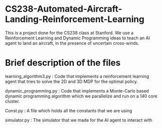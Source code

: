 # CS238-Automated-Aircraft-Landing-Reinforcement-Learning

This is a project done for the CS238 class at Stanford. We use a Reinforcement Learning and Dynamic Programming ideas to teach an AI agent to land an aircraft, in the presence of uncertain cross-winds.

# Brief description of the files
learning_algorithm3.py : Code that implements a reinforcement learning agent that tries to solve the 2D and 3D MDP for the optimal policy.

dynamic_programming.py : Code that implements a Monte-Carlo based dynamic programming algorithm which we parallelize and run on a 140 core cluster.  

Const.py : A file which holds all the constants that we are using

simulator.py : The simulator that we made for the AI agent to interact with
